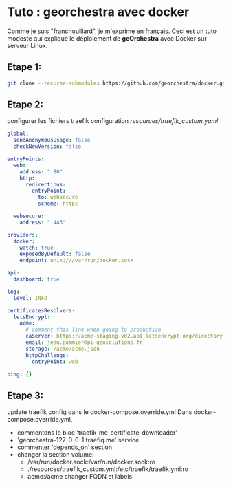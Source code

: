 # Tuto : georchestra avec docker

Comme je suis "franchouillard", je m'exprime en français. Ceci est un tuto modeste qui explique le déploiement de **geOrchestra** avec Docker sur serveur Linux.

## Etape 1:
```bash
git clone --recurse-submodules https://github.com/georchestra/docker.git
```
## Etape 2:
configurer les fichiers traefik configuration
*resources/traefik_custom.yaml*
```yaml
global: 
  sendAnonymousUsage: false
  checkNewVersion: false

entryPoints:
  web:
    address: ":80"
    http:
      redirections:
        entryPoint:
          to: websecure
          scheme: https

  websecure:
    address: ":443"

providers:
  docker:
    watch: true
    exposedByDefault: false
    endpoint: unix:///var/run/docker.sock

api:
  dashboard: true

log:
  level: INFO

certificatesResolvers:
  letsEncrypt:
    acme:
      # comment this line when going to production
      caServer: https://acme-staging-v02.api.letsencrypt.org/directory
      email: jean.pommier@pi-geosolutions.fr
      storage: /acme/acme.json
      httpChallenge:
        entryPoint: web

ping: {}
```
## Etape 3:
update traefik config dans le docker-compose.override.yml
Dans docker-compose.override.yml,
- commentons le bloc 'traefik-me-certificate-downloader' 
- 'georchestra-127-0-0-1.traefiq.me' service:
- commenter 'depends_on' section
- changer la section volume:
    - /var/run/docker.sock:/var/run/docker.sock:ro
    - ./resources/traefik_custom.yml:/etc/traefik/traefik.yml:ro
    - acme:/acme
changer FQDN et labels